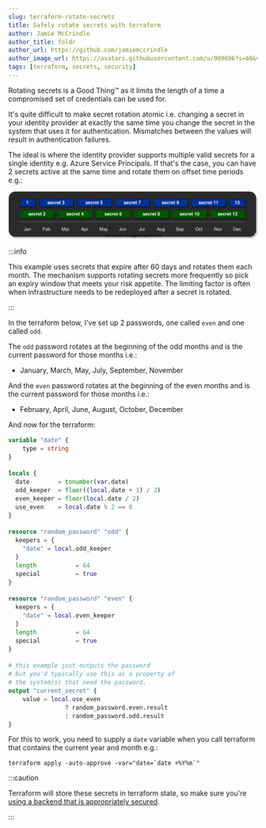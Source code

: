 ```yaml
---
slug: terraform-rotate-secrets
title: Safely rotate secrets with terraform
author: Jamie McCrindle
author_title: foldr
author_url: https://github.com/jamiemccrindle
author_image_url: https://avatars.githubusercontent.com/u/909696?s=60&v=4
tags: [terraform, secrets, security]
---
```


Rotating secrets is a Good Thing&trade; as it limits the length of a time a compromised set of credentials can be used for.

It's quite difficult to make secret rotation atomic i.e. changing a secret in your identity provider at exactly the same
time you change the secret in the system that uses it for authentication. Mismatches between the values will result in 
authentication failures.

The ideal is where the identity provider supports multiple valid secrets for a single identity e.g. Azure Service Principals. If that's
the case, you can have 2 secrets active at the same time and rotate them on offset time periods e.g.:

![password rotation](/img/blog/2021-04-10-terraform-rotate-secrets/rotation.drawio.svg "Secret Rotation")

:::info

This example uses secrets that expire after 60 days and rotates them each month. The mechanism supports rotating secrets more frequently
so pick an expiry window that meets your risk appetite. The limiting factor is often when infrastructure needs to be redeployed after 
a secret is rotated.

:::

In the terraform below, I've set up 2 passwords, one called `even` and one called `odd`.

The `odd` password rotates at the beginning of the odd months and is the current password for those months i.e.:

* January, March, May, July, September, November

And the `even` password rotates at the beginning of the even months and is the current password for those months i.e.:

* February, April, June, August, October, December

And now for the terraform:

```terraform
variable "date" {
    type = string
}

locals {
  date        = tonumber(var.date)
  odd_keeper  = floor((local.date + 1) / 2)
  even_keeper = floor(local.date / 2)
  use_even    = local.date % 2 == 0
}

resource "random_password" "odd" {
  keepers = {
    "date" = local.odd_keeper
  }
  length           = 64
  special          = true
}

resource "random_password" "even" {
  keepers = {
    "date" = local.even_keeper
  }
  length           = 64
  special          = true
}

# this example just outputs the password
# but you'd typically use this as a property of
# the system(s) that need the password.
output "current_secret" {
    value = local.use_even 
                ? random_password.even.result 
                : random_password.odd.result
}
```

For this to work, you need to supply a `date` variable when you call terraform that contains the current year and month e.g.:

```shell
terraform apply -auto-approve -var="date=`date +%Y%m`"
```

:::caution

Terraform will store these secrets in terraform state, so make sure you're [using a backend that is appropriately secured](https://www.terraform.io/docs/language/state/sensitive-data.html).

:::
